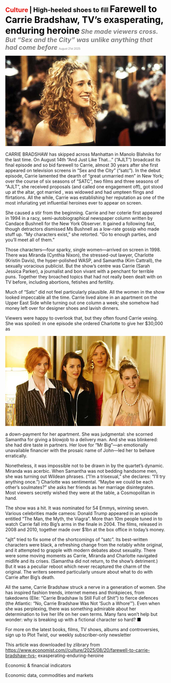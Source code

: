 <span style="color:#E3120B; font-size:14.9pt; font-weight:bold;">Culture</span> <span style="color:#000000; font-size:14.9pt; font-weight:bold;">| High-heeled shoes to fill</span>
<span style="color:#000000; font-size:21.0pt; font-weight:bold;">Farewell to Carrie Bradshaw, TV’s exasperating, enduring heroine</span>
<span style="color:#808080; font-size:14.9pt; font-weight:bold; font-style:italic;">She made viewers cross. But “Sex and the City” was unlike anything that had come before</span>
<span style="color:#808080; font-size:6.2pt;">August 21st 2025</span>

![](../images/072_Farewell_to_Carrie_Bradshaw_TVs_exasperating_enduring_heroin/p0294_img01.jpeg)

CARRIE BRADSHAW has skipped across Manhattan in Manolo Blahniks for the last time. On August 14th “And Just Like That…” (“AJLT”) broadcast its final episode and so bid farewell to Carrie, almost 30 years after she first appeared on television screens in “Sex and the City” (“satc”). In the debut episode, Carrie lamented the dearth of “great unmarried men” in New York; over the course of six seasons of “SATC”, two films and three seasons of “AJLT”, she received proposals (and called one  engagement off), got stood up at the altar, got married , was widowed and had umpteen flings and flirtations. All the while, Carrie was establishing her reputation as one of the most infuriating yet influential heroines ever to appear on screen.

She caused a stir from the beginning. Carrie and her coterie first appeared in 1994 in a racy, semi-autobiographical newspaper column written by Candace Bushnell for the New York Observer. It gained a following fast, though detractors dismissed Ms Bushnell as a low-rate gossip who made stuff up. “My characters exist,” she retorted. “Go to enough parties, and you’ll meet all of them.”

Those characters—four sparky, single women—arrived on screen in 1998. There was Miranda (Cynthia Nixon), the stressed-out lawyer, Charlotte (Kristin Davis), the hyper-polished WASP, and Samantha (Kim Cattrall), the sexually voracious publicist. But the show’s centre was Carrie (Sarah Jessica Parker), a journalist and bon vivant with a penchant for terrible puns. Together they broached topics that had not really been dealt with on TV before, including abortions, fetishes and fertility.

Much of “Satc” did not feel particularly plausible. All the women in the show looked impeccable all the time. Carrie lived alone in an apartment on the Upper East Side while turning out one column a week; she somehow had money left over for designer shoes and lavish dinners.

Viewers were happy to overlook that, but they often found Carrie vexing. She was spoiled: in one episode she ordered Charlotte to give her $30,000 as

![](../images/072_Farewell_to_Carrie_Bradshaw_TVs_exasperating_enduring_heroin/p0295_img01.jpeg)

a down-payment for her apartment. She was judgmental: she scorned Samantha for giving a blowjob to a delivery man. And she was blinkered: she had dire taste in partners. Her love for “Mr Big”—an emotionally unavailable financier with the prosaic name of John—led her to behave erratically.

Nonetheless, it was impossible not to be drawn in by the quartet’s dynamic. Miranda was acerbic. When Samantha was not bedding handsome men, she was turning out Wildean phrases. (“I’m a trisexual,” she declares: “I’ll try anything once.”) Charlotte was sentimental. “Maybe we could be each other’s soulmates?” she asks her friends as her marriage disintegrates. Most viewers secretly wished they were at the table, a Cosmopolitan in hand.

The show was a hit. It was nominated for 54 Emmys, winning seven. Various celebrities made cameos: Donald Trump appeared in an episode entitled “The Man, the Myth, the Viagra”. More than 10m people tuned in to watch Carrie fall into Big’s arms in the finale in 2004. The films, released in 2008 and 2010, together made over $1bn at the box office in today’s money.

“ajlt” tried to fix some of the shortcomings of “satc”. Its best-written characters were black, a refreshing change from the notably white original, and it attempted to grapple with modern debates about sexuality. There were some moving moments as Carrie, Miranda and Charlotte navigated midlife and its crises. (Samantha did not return, to the show’s detriment.) But it was a peculiar reboot which never recaptured the charm of the original. The writers seemed particularly unsure about what to do with Carrie after Big’s death.

All the same, Carrie Bradshaw struck a nerve in a generation of women. She has inspired fashion trends, internet memes and thinkpieces, from takedowns (Elle: “Carrie Bradshaw Is Still Full of Shit”) to fierce defences (the Atlantic: “No, Carrie Bradshaw Was Not ‘Such a Whore’”). Even when she was perplexing, there was something admirable about her determination to live her life on her own terms. Many fans won’t help but wonder: why is breaking up with a fictional character so hard? ■

For more on the latest books, films, TV shows, albums and controversies, sign up to Plot Twist, our weekly subscriber-only newsletter

This article was downloaded by zlibrary from https://www.economist.com//culture/2025/08/20/farewell-to-carrie-bradshaw-tvs- exasperating-enduring-heroine

Economic & financial indicators

Economic data, commodities and markets
